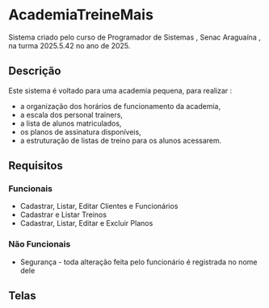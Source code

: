 # AcademiaTreineMais
Sistema criado pelo curso de Programador de Sistemas , Senac Araguaína , na turma 2025.5.42 no ano de 2025.

## Descrição

Este sistema é voltado para uma academia pequena, para realizar :
- a organização dos horários de funcionamento da academia,
- a escala dos personal trainers, 
- a lista de alunos matriculados, 
- os planos de assinatura disponíveis, 
- a estruturação de listas de treino para os alunos acessarem.

## Requisitos

### Funcionais
- Cadastrar, Listar, Editar Clientes e Funcionários
- Cadastrar e Listar Treinos
- Cadastrar, Listar, Editar e Excluir Planos

### Não Funcionais
- Segurança - toda alteração feita pelo funcionário é registrada no nome dele

## Telas
